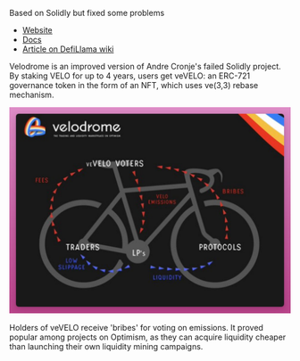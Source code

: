 Based on Solidly but fixed some problems

- [Website](https://app.velodrome.finance/)
- [Docs](https://docs.velodrome.finance/)
- [Article on DefiLlama wiki](https://wiki.defillama.com/wiki/Velodrome)

Velodrome is an improved version of Andre Cronje's failed Solidly project. By staking VELO for up to 4 years, users get veVELO: an ERC-721 governance token in the form of an NFT, which uses ve(3,3) rebase mechanism.

![velodrome graphic](imgs/velodrome-graphic.png)

Holders of veVELO receive 'bribes' for voting on emissions. It proved popular among projects on Optimism, as they can acquire liquidity cheaper than launching their own liquidity mining campaigns.